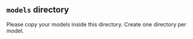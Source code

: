 ## `models` directory

Please copy your models inside this directory. Create one directory per model.